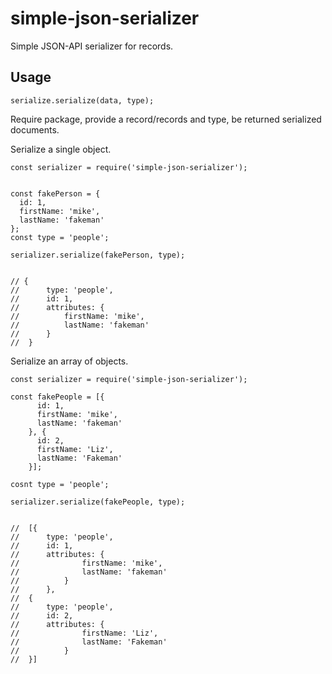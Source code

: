 # simple-json-serializer

Simple JSON-API serializer for records.

## Usage

	serialize.serialize(data, type);

Require package, provide a record/records and type, be returned serialized documents.

Serialize a single object.

	const serializer = require('simple-json-serializer');


	const fakePerson = {
	  id: 1,
	  firstName: 'mike',
	  lastName: 'fakeman'
	};
	const type = 'people';

	serializer.serialize(fakePerson, type);

	
	// { 
	//		type: 'people',
	//		id: 1,
	//		attributes: { 
	//			firstName: 'mike', 
	//			lastName: 'fakeman' 
	//		} 
	//	}


Serialize an array of objects.

	const serializer = require('simple-json-serializer');
	
	const fakePeople = [{
		  id: 1,
		  firstName: 'mike',
		  lastName: 'fakeman'
		}, {
		  id: 2,
		  firstName: 'Liz',
		  lastName: 'Fakeman'
		}];
	
	cosnt type = 'people';

	serializer.serialize(fakePeople, type);


    //	[{ 
    //		type: 'people',
    //		id: 1,
    //    	attributes: { 
    //				firstName: 'mike', 
    //				lastName: 'fakeman' 
    //			} 
    //		},
    // 	{ 
    //		type: 'people',
    //		id: 2,
    // 		attributes: { 
    //				firstName: 'Liz', 
    //				lastName: 'Fakeman' 
    //   		} 
    //	}]



